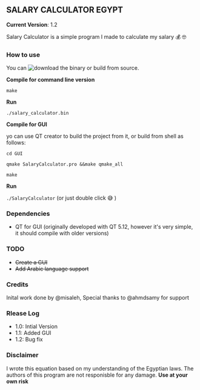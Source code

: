 ## SALARY CALCULATOR EGYPT 

**Current Version**: 1.2

Salary Calculator is a simple program I made to calculate my salary :moneybag: :nerd_face:

### How to use

You can ![download](https://github.com/misaleh/salary-calculator-egypt/releases) the binary or build from source.


**Compile for command line version**

```
make
```

**Run**

```
./salary_calculator.bin
```
**Compile for GUI**

yo can use QT creator to build the project from it, or build from shell as follows:

```
cd GUI
```

```
qmake SalaryCalculator.pro &&make qmake_all
```
```
make
```

**Run**

```./SalaryCalculator``` (or just double click :sweat_smile: )

### Dependencies
* QT for GUI (originally developed with QT 5.12, however it's very simple, it should compile with older versions)
### TODO
 * ~~Create a GUI~~
 * ~~Add Arabic language support~~

### Credits 
Inital work done by @misaleh, Special thanks to @ahmdsamy for support
 
### Rlease Log
 * 1.0: Intial Version
 * 1.1: Added GUI
 * 1.2: Bug fix 

### Disclaimer
I wrote this equation based on my understanding of the Egyptian laws. The authors of this program are not responisble for any damage. **Use at your own risk**
